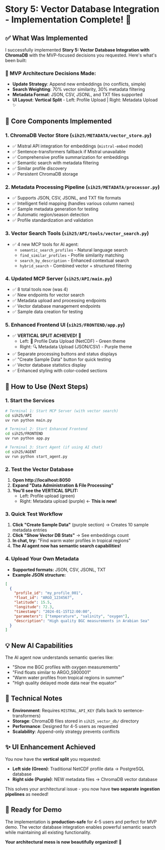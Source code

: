 # Story 5: Vector Database Integration - Implementation Complete! 🎉

## ✅ What Was Implemented

I successfully implemented **Story 5: Vector Database Integration with ChromaDB** with the MVP-focused decisions you requested. Here's what's been built:

### 🔧 **MVP Architecture Decisions Made:**
- **Update Strategy**: Append new embeddings (no conflicts, simple)
- **Search Weighting**: 70% vector similarity, 30% metadata filtering
- **Metadata Format**: JSON, CSV, JSONL, and TXT files supported
- **UI Layout**: **Vertical Split** - Left: Profile Upload | Right: Metadata Upload ✨

## 🎯 **Core Components Implemented**

### 1. **ChromaDB Vector Store** (`sih25/METADATA/vector_store.py`)
- ✅ Mistral API integration for embeddings (`mistral-embed` model)
- ✅ Sentence-transformers fallback if Mistral unavailable
- ✅ Comprehensive profile summarization for embeddings
- ✅ Semantic search with metadata filtering
- ✅ Similar profile discovery
- ✅ Persistent ChromaDB storage

### 2. **Metadata Processing Pipeline** (`sih25/METADATA/processor.py`)
- ✅ Supports JSON, CSV, JSONL, and TXT file formats
- ✅ Intelligent field mapping (handles various column names)
- ✅ Sample metadata generation for testing
- ✅ Automatic region/season detection
- ✅ Profile standardization and validation

### 3. **Vector Search Tools** (`sih25/API/tools/vector_search.py`)
- ✅ 4 new MCP tools for AI agent:
  - `semantic_search_profiles` - Natural language search
  - `find_similar_profiles` - Profile similarity matching
  - `search_by_description` - Enhanced contextual search
  - `hybrid_search` - Combined vector + structured filtering

### 4. **Updated MCP Server** (`sih25/API/main.py`)
- ✅ 8 total tools now (was 4)
- ✅ New endpoints for vector search
- ✅ Metadata upload and processing endpoints
- ✅ Vector database management endpoints
- ✅ Sample data creation for testing

### 5. **Enhanced Frontend UI** (`sih25/FRONTEND/app.py`)
- ✅ **VERTICAL SPLIT ACHIEVED!** 🎊
  - Left: 🌊 Profile Data Upload (NetCDF) - Green theme
  - Right: 🔍 Metadata Upload (JSON/CSV) - Purple theme
- ✅ Separate processing buttons and status displays
- ✅ "Create Sample Data" button for quick testing
- ✅ Vector database statistics display
- ✅ Enhanced styling with color-coded sections

## 🚀 **How to Use (Next Steps)**

### 1. **Start the Services**
```bash
# Terminal 1: Start MCP Server (with vector search)
cd sih25/API
uv run python main.py

# Terminal 2: Start Enhanced Frontend
cd sih25/FRONTEND
uv run python app.py

# Terminal 3: Start Agent (if using AI chat)
cd sih25/AGENT
uv run python start_agent.py
```

### 2. **Test the Vector Database**
1. **Open http://localhost:8050**
2. **Expand "Data Administration & File Processing"**
3. **You'll see the VERTICAL SPLIT:**
   - Left: Profile upload (green)
   - Right: Metadata upload (purple) ← **This is new!**

### 3. **Quick Test Workflow**
1. **Click "Create Sample Data"** (purple section) → Creates 10 sample metadata entries
2. **Click "Show Vector DB Stats"** → See embeddings count
3. **In chat, try:** "Find warm water profiles in tropical regions"
4. **The AI agent now has semantic search capabilities!**

### 4. **Upload Your Own Metadata**
- **Supported formats:** JSON, CSV, JSONL, TXT
- **Example JSON structure:**
```json
[
  {
    "profile_id": "my_profile_001",
    "float_id": "ARGO_1234567",
    "latitude": 15.5,
    "longitude": 72.3,
    "timestamp": "2024-01-15T12:00:00",
    "parameters": ["temperature", "salinity", "oxygen"],
    "description": "High quality BGC measurements in Arabian Sea"
  }
]
```

## 💡 **New AI Capabilities**

The AI agent now understands semantic queries like:
- "Show me BGC profiles with oxygen measurements"
- "Find floats similar to ARGO_5900001"
- "Warm water profiles from tropical regions in summer"
- "High quality delayed mode data near the equator"

## 🔧 **Technical Notes**

- **Environment**: Requires `MISTRAL_API_KEY` (falls back to sentence-transformers)
- **Storage**: ChromaDB files stored in `sih25_vector_db/` directory
- **Performance**: Designed for 4-5 users as requested
- **Scalability**: Append-only strategy prevents conflicts

## ✨ **UI Enhancement Achieved**

You now have the **vertical split** you requested:
- **Left side (Green)**: Traditional NetCDF profile data → PostgreSQL database
- **Right side (Purple)**: NEW metadata files → ChromaDB vector database

This solves your architectural issue - you now have **two separate ingestion pipelines** as needed!

## 🎯 **Ready for Demo**

The implementation is **production-safe** for 4-5 users and perfect for MVP demo. The vector database integration enables powerful semantic search while maintaining all existing functionality.

**Your architectural mess is now beautifully organized!** 🎊